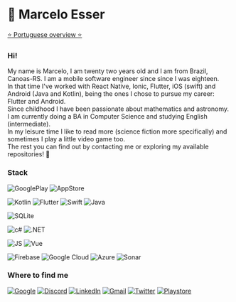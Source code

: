 # 🥰 Marcelo Esser

[:star: Portuguese overview :star:](https://github.com/MarceloEsser/MarceloEsser/blob/main/README-en.md)

### Hi! 
My name is Marcelo, I am twenty two years old and I am from Brazil, Canoas-RS. I am a mobile software engineer since since I was eighteen.
<br>In that time I've worked with React Native, Ionic, Flutter, iOS (swift) and Android (Java and Kotlin), being the ones I chose to pursue my career: Flutter and Android.
<br>Since childhood I have been passionate about mathematics and astronomy.
<br>I am currently doing a BA in Computer Science and studying English (intermediate).
<br>In my leisure time I like to read more (science fiction more specifically) and sometimes I play a little video game too.
<br>The rest you can find out by contacting me or exploring my available repositories! 🥳

### **Stack**
![GooglePlay](https://img.shields.io/badge/Google_Play-414141?style=flat&logo=google-play&logoColor=white)
![AppStore](https://img.shields.io/badge/App_Store-0D96F6?style=flat&logo=app-store&logoColor=white)

![Kotlin](https://img.shields.io/badge/Kotlin-0095D5?&style=flat&logo=kotlin&logoColor=white)
![Flutter](https://img.shields.io/badge/Flutter-02569B?style=flat&logo=flutter&logoColor=white)
![Swift](https://img.shields.io/badge/Swift-FA7343?style=flat&logo=swift&logoColor=white)
![Java](https://img.shields.io/badge/Java-ED8B00?style=flat&logo=java&logoColor=white)

![SQLite](https://img.shields.io/badge/SQLite-07405E?style=flat&logo=sqlite&logoColor=white)

![c#](https://img.shields.io/badge/C%23-239120?style=flat&logo=c-sharp&logoColor=white)
![.NET](https://img.shields.io/badge/.NET-5C2D91?style=flat&logo=.net&logoColor=white)

![JS](https://img.shields.io/badge/JavaScript-F7DF1E?style=flat&logo=javascript&logoColor=black)
![Vue](https://img.shields.io/badge/Vue.js-35495E?style=flat&logo=vue.js&logoColor=4FC08D)

![Firebase](https://img.shields.io/badge/Firebase-orange?style=flat&logo=firebase&logoColor=white)
![Google Cloud](https://img.shields.io/badge/Google_Cloud-4285F4?style=flat&logo=google-cloud&logoColor=white)
![Azure](https://img.shields.io/badge/Microsoft_Azure-0089D6?style=flat&logo=microsoft-azure&logoColor=white)
![Sonar](https://img.shields.io/badge/Sonar%20cloud-F3702A?style=flat&logo=sonarcloud&logoColor=white)

### **Where to find me**
[![Google](https://img.shields.io/badge/-Developer-white?style=for-the-badge&logo=Google&logoColor=red)](https://g.dev/marcelao)
[![Discord](https://img.shields.io/badge/Discord-7289DA?style=for-the-badge&logo=discord&logoColor=white)](https://discordapp.com/users/4785)
[![LinkedIn](https://img.shields.io/badge/LinkedIn-0077B5?style=for-the-badge&logo=linkedin&logoColor=white)](https://www.linkedin.com/in/marcelo-esser/)
[![Gmail](https://img.shields.io/badge/Gmail-D14836?style=for-the-badge&logo=gmail&logoColor=white)](mailto:marcelo.v.esser@gmail.com)
[![Twitter](https://img.shields.io/badge/Twitter-1DA1F2?style=for-the-badge&logo=twitter&logoColor=white)](https://twitter.com/marcelo_esser)
[![Playstore](https://img.shields.io/badge/Google_Play-414141?style=for-the-badge&logo=google-play&logoColor=white)](https://play.google.com/store/apps/developer?id=Marcelo+Esser)
